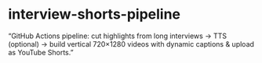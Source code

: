 # interview-shorts-pipeline
“GitHub Actions pipeline: cut highlights from long interviews → TTS (optional) → build vertical 720×1280 videos with dynamic captions &amp; upload as YouTube Shorts.”
